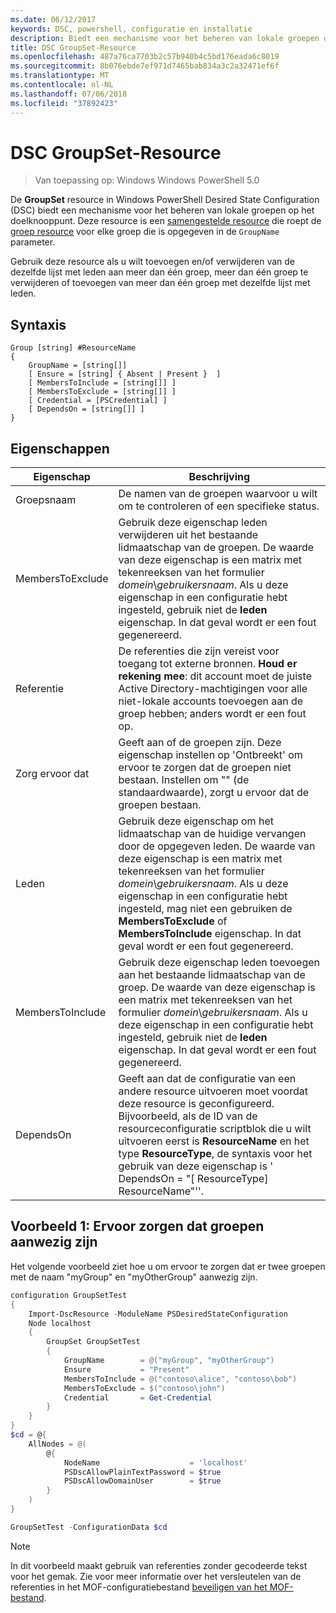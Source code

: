 ```yaml
---
ms.date: 06/12/2017
keywords: DSC, powershell, configuratie en installatie
description: Biedt een mechanisme voor het beheren van lokale groepen op het doelknooppunt.
title: DSC GroupSet-Resource
ms.openlocfilehash: 487a76ca7703b2c57b940b4c5bd176eada6c8019
ms.sourcegitcommit: 8b076ebde7ef971d7465bab834a3c2a32471ef6f
ms.translationtype: MT
ms.contentlocale: nl-NL
ms.lasthandoff: 07/06/2018
ms.locfileid: "37892423"
---
```

# <a name="dsc-groupset-resource"></a>DSC GroupSet-Resource

> Van toepassing op: Windows Windows PowerShell 5.0

De **GroupSet** resource in Windows PowerShell Desired State Configuration (DSC) biedt een mechanisme voor het beheren van lokale groepen op het doelknooppunt. Deze resource is een [samengestelde resource](authoringResourceComposite.md) die roept de [groep resource](groupResource.md) voor elke groep die is opgegeven in de `GroupName` parameter.

Gebruik deze resource als u wilt toevoegen en/of verwijderen van de dezelfde lijst met leden aan meer dan één groep, meer dan één groep te verwijderen of toevoegen van meer dan één groep met dezelfde lijst met leden.

## <a name="syntax"></a>Syntaxis

```
Group [string] #ResourceName
{
    GroupName = [string[]]
    [ Ensure = [string] { Absent | Present }  ]
    [ MembersToInclude = [string[]] ]
    [ MembersToExclude = [string[]] ]
    [ Credential = [PSCredential] ]
    [ DependsOn = [string[]] ]
}
```

## <a name="properties"></a>Eigenschappen

|  Eigenschap  |  Beschrijving   |
|---|---|
| Groepsnaam| De namen van de groepen waarvoor u wilt om te controleren of een specifieke status.|
| MembersToExclude| Gebruik deze eigenschap leden verwijderen uit het bestaande lidmaatschap van de groepen. De waarde van deze eigenschap is een matrix met tekenreeksen van het formulier *domein*\\*gebruikersnaam*. Als u deze eigenschap in een configuratie hebt ingesteld, gebruik niet de **leden** eigenschap. In dat geval wordt er een fout gegenereerd.|
| Referentie| De referenties die zijn vereist voor toegang tot externe bronnen. **Houd er rekening mee**: dit account moet de juiste Active Directory-machtigingen voor alle niet-lokale accounts toevoegen aan de groep hebben; anders wordt er een fout op.
| Zorg ervoor dat| Geeft aan of de groepen zijn. Deze eigenschap instellen op 'Ontbreekt' om ervoor te zorgen dat de groepen niet bestaan. Instellen om "" (de standaardwaarde), zorgt u ervoor dat de groepen bestaan.|
| Leden| Gebruik deze eigenschap om het lidmaatschap van de huidige vervangen door de opgegeven leden. De waarde van deze eigenschap is een matrix met tekenreeksen van het formulier *domein*\\*gebruikersnaam*. Als u deze eigenschap in een configuratie hebt ingesteld, mag niet een gebruiken de **MembersToExclude** of **MembersToInclude** eigenschap. In dat geval wordt er een fout gegenereerd.|
| MembersToInclude| Gebruik deze eigenschap leden toevoegen aan het bestaande lidmaatschap van de groep. De waarde van deze eigenschap is een matrix met tekenreeksen van het formulier *domein*\\*gebruikersnaam*. Als u deze eigenschap in een configuratie hebt ingesteld, gebruik niet de **leden** eigenschap. In dat geval wordt er een fout gegenereerd.|
| DependsOn | Geeft aan dat de configuratie van een andere resource uitvoeren moet voordat deze resource is geconfigureerd. Bijvoorbeeld, als de ID van de resourceconfiguratie scriptblok die u wilt uitvoeren eerst is __ResourceName__ en het type __ResourceType__, de syntaxis voor het gebruik van deze eigenschap is ' DependsOn = "[ ResourceType] ResourceName"''.|

## <a name="example-1-ensuring-groups-are-present"></a>Voorbeeld 1: Ervoor zorgen dat groepen aanwezig zijn

Het volgende voorbeeld ziet hoe u om ervoor te zorgen dat er twee groepen met de naam "myGroup" en "myOtherGroup" aanwezig zijn.

```powershell
configuration GroupSetTest
{
    Import-DscResource -ModuleName PSDesiredStateConfiguration
    Node localhost
    {
        GroupSet GroupSetTest
        {
            GroupName        = @("myGroup", "myOtherGroup")
            Ensure           = "Present"
            MembersToInclude = @("contoso\alice", "contoso\bob")
            MembersToExclude = $("contoso\john")
            Credential       = Get-Credential
        }
    }
}
$cd = @{
    AllNodes = @(
        @{
            NodeName                    = 'localhost'
            PSDscAllowPlainTextPassword = $true
            PSDscAllowDomainUser        = $true
        }
    )
}

GroupSetTest -ConfigurationData $cd
```

> [!NOTE] 
> In dit voorbeeld maakt gebruik van referenties zonder gecodeerde tekst voor het gemak. Zie voor meer informatie over het versleutelen van de referenties in het MOF-configuratiebestand [beveiligen van het MOF-bestand](secureMOF.md).
